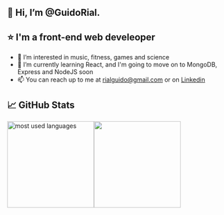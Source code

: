 ## :wave: Hi, I’m @GuidoRial. 

## :star: I'm a front-end web develeoper

- 👀 I’m interested in music, fitness, games and science
- 🌱 I’m currently learning React, and I'm going to move on to MongoDB, Express and NodeJS soon
- 📫 You can reach up to me at rialguido@gmail.com or on [Linkedin](https://www.linkedin.com/in/guido-rial-275552221/)

## :chart_with_upwards_trend: GitHub Stats
<img alt="most used languages" height="200px" src="https://github-readme-stats.vercel.app/api/top-langs/?username=GuidoRial&&show_icons=true&title_color=ffffff&icon_color=bb2acf&text_color=daf7dc&bg_color=191919"><img height="200px" src="https://github-readme-stats.vercel.app/api?username=GuidoRial&&show_icons=true&title_color=ffffff&icon_color=bb2acf&text_color=daf7dc&bg_color=191919">
